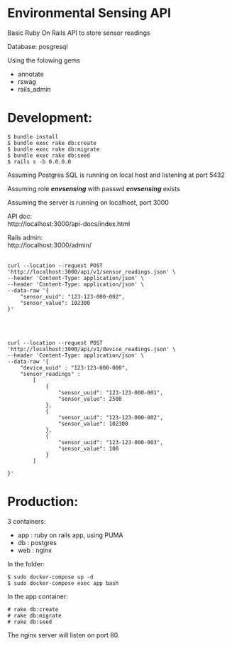 # Environmental Sensing  API

Basic Ruby On Rails API to store sensor readings

Database: posgresql

Using the folowing gems
- annotate
- rswag
- rails_admin


Development:
============
``` shell script
$ bundle install
$ bundle exec rake db:create
$ bundle exec rake db:migrate
$ bundle exec rake db:seed
$ rails s -b 0.0.0.0
```

Assuming Postgres SQL is running on local host and listening at port 5432

Assuming role **_envsensing_** with passwd **_envsensing_** exists
              
              
Assuming the server is running on localhost, port 3000

API doc: 
<br> http://localhost:3000/api-docs/index.html

Rails admin: 
<br>http://localhost:3000/admin/
<br></br>
```
curl --location --request POST 'http://localhost:3000/api/v1/sensor_readings.json' \
--header 'Content-Type: application/json' \
--header 'Content-Type: application/json' \
--data-raw '{
    "sensor_uuid": "123-123-000-002",
    "sensor_value": 102300
}'
```
<br></br>
```
curl --location --request POST 'http://localhost:3000/api/v1/device_readings.json' \
--header 'Content-Type: application/json' \
--data-raw '{
	"device_uuid" : "123-123-000-000",
	"sensor_readings" :
		[
			{
				"sensor_uuid": "123-123-000-001",
    			"sensor_value": 2500
			},
			{
				"sensor_uuid": "123-123-000-002",
    			"sensor_value": 102300
			},
			{
				"sensor_uuid": "123-123-000-003",
    			"sensor_value": 100
			}
		]
    
}'
```

Production:
============

3 containers:
* app : ruby on rails app, using PUMA
* db  : postgres
* web : nginx

In the folder:
```shell script
$ sudo docker-compose up -d
$ sudo docker-compose exec app bash
```

In the app container:
```shell script
# rake db:create
# rake db:migrate
# rake db:seed
```

The nginx server will listen on port 80.
